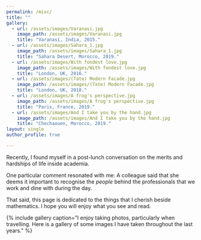 ```yaml
---
permalink: /misc/
title: ""
gallery:
  - url: /assets/images/Varanasi.jpg
    image_path: /assets/images/Varanasi.jpg
    title: "Varanasi, India, 2015."
  - url: /assets/images/Sahara_1.jpg
    image_path: /assets/images/Sahara_1.jpg
    title: "Sahara Desert, Morocco, 2019."
  - url: /assets/images/With fondest love.jpg
    image_path: /assets/images/With fondest love.jpg
    title: "London, UK, 2016."
  - url: /assets/images/(Tate) Modern Facade.jpg
    image_path: /assets/images/(Tate) Modern Facade.jpg
    title: "London, UK, 2018."  
  - url: /assets/images/A frog's perspective.jpg
    image_path: /assets/images/A frog's perspective.jpg
    title: "Paris, France, 2019." 
  - url: /assets/images/And I take you by the hand.jpg
    image_path: /assets/images/And I take you by the hand.jpg
    title: "Chechaouen, Morocco, 2019."  
layout: single
author_profile: true  

---
```


Recently, I found myself in a post-lunch conversation on the merits and hardships of life inside academia. 

One particular comment resonated with me: A colleague said that she deems it important to recognise the <i> people </i> 
behind the professionals that we work and dine with during the day.

That said, this page is dedicated to the things that I cherish beside mathematics. I hope you will enjoy what you see and read. 

{% include gallery caption="I enjoy taking photos, particularly when travelling. Here is a gallery of some images I have taken throughout the last years." %}  
